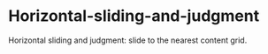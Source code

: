 # Horizontal-sliding-and-judgment
Horizontal sliding and judgment: slide to the nearest content grid.
